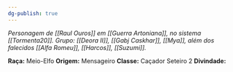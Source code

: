 ```yaml
---
dg-publish: true
---
```

*Personagem de [[Raul Ouros]] em [[Guerra Artoniana]], no sistema [[Tormenta20]].*
*Grupo:  [[Deora II]], [[Gabj Caskhar]], [[Mya]], além dos falecidos [[Alfa Romeu]],  [[Harcos]], [[Suzumi]].*

**Raça:** Meio-Elfo
**Origem:** Mensageiro
**Classe:** Caçador Seteiro 2
**Divindade:** 